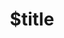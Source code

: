 ---
title: $title
second_title: Aspose.Page für .NET-API-Referenz
description: $description
type: docs
weight: $weight
url: /de/net/$ref/
---
